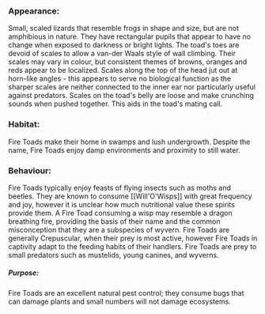 ### Appearance:
Small, scaled lizards that resemble frogs in shape and size, but are not amphibious in nature. They have rectangular pupils that appear to have no change when exposed to darkness or bright lights. The toad's toes are devoid of scales to allow a van-der Waals style of wall climbing. Their scales may vary in colour, but consistent themes of browns, oranges and reds appear to be localized. Scales along the top of the head jut out at horn-like angles - this appears to serve no biological function as the sharper scales are neither connected to the inner ear nor particularly useful against predators. Scales on the toad's belly are loose and make crunching sounds when pushed together. This aids in the toad's mating call. 

### Habitat:
Fire Toads make their home in swamps and lush undergrowth. Despite the name, Fire Toads enjoy damp environments and proximity to still water. 

### Behaviour:
Fire Toads typically enjoy feasts of flying insects such as moths and beetles. They are known to consume [[Will'O'Wisps]] with great frequency and joy, however it is unclear how much nutritional value these spirits provide them. A Fire Toad consuming a wisp may resemble a dragon breathing fire, providing the basis of their name and the common misconception that they are a subspecies of wyvern. Fire Toads are generally Crepuscular, when their prey is most active, however Fire Toads in captivity adapt to the feeding habits of their handlers. 
Fire Toads are prey to small predators such as mustelids, young canines, and wyverns. 
##### Purpose: 
Fire Toads are an excellent natural pest control; they consume bugs that can damage plants and small numbers will not damage ecosystems.